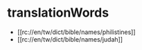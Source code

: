 # translationWords

* [[rc://en/tw/dict/bible/names/philistines]]
* [[rc://en/tw/dict/bible/names/judah]]